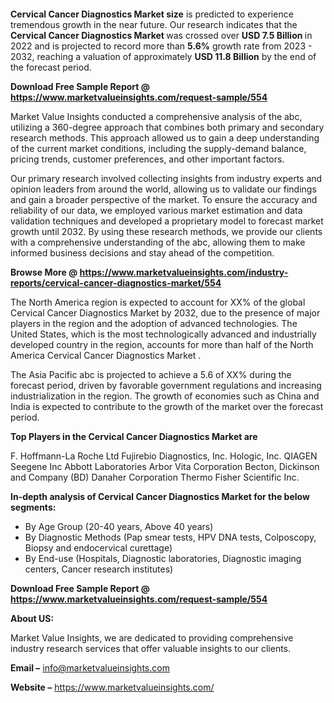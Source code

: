 <p>&nbsp;</p>
<p>&nbsp;</p>
<p><strong>Cervical Cancer Diagnostics Market size</strong> is predicted to experience tremendous growth in the near future. Our research indicates that the <strong>Cervical Cancer Diagnostics Market&nbsp;</strong>was crossed over <strong>USD 7.5&nbsp;</strong><strong>Billion </strong>in 2022 and is projected to record more than <strong>5.6%</strong> growth rate from 2023 - 2032, reaching a valuation of approximately <strong>USD 11.8 Billion</strong> by the end of the forecast period.</p>
<p><strong>Download Free Sample Report @ <a href=""https://www.marketvalueinsights.com/request-sample/554"">https://www.marketvalueinsights.com/request-sample/554</a> </strong></p>
<p>Market Value Insights conducted a comprehensive analysis of the abc, utilizing a 360-degree approach that combines both primary and secondary research methods. This approach allowed us to gain a deep understanding of the current market conditions, including the supply-demand balance, pricing trends, customer preferences, and other important factors.</p>
<p>Our primary research involved collecting insights from industry experts and opinion leaders from around the world, allowing us to validate our findings and gain a broader perspective of the market. To ensure the accuracy and reliability of our data, we employed various market estimation and data validation techniques and developed a proprietary model to forecast market growth until 2032. By using these research methods, we provide our clients with a comprehensive understanding of the abc, allowing them to make informed business decisions and stay ahead of the competition.</p>
<p><strong>Browse More @ <a href=""https://www.marketvalueinsights.com/industry-reports/cervical-cancer-diagnostics-market/554"">https://www.marketvalueinsights.com/industry-reports/cervical-cancer-diagnostics-market/554</a> </strong></p>
<p>The North America region is expected to account for XX% of the global Cervical Cancer Diagnostics Market&nbsp;by 2032, due to the presence of major players in the region and the adoption of advanced technologies. The United States, which is the most technologically advanced and industrially developed country in the region, accounts for more than half of the North America Cervical Cancer Diagnostics Market&nbsp;.</p>
<p>The Asia Pacific abc is projected to achieve a 5.6 of XX% during the forecast period, driven by favorable government regulations and increasing industrialization in the region. The growth of economies such as China and India is expected to contribute to the growth of the market over the forecast period.</p>
<p><strong>Top Players in the Cervical Cancer Diagnostics Market&nbsp;are</strong></p>
<p>F. Hoffmann-La Roche Ltd
Fujirebio Diagnostics, Inc.
Hologic, Inc.
QIAGEN
Seegene Inc
Abbott Laboratories
Arbor Vita Corporation
Becton, Dickinson and Company (BD)
Danaher Corporation
Thermo Fisher Scientific Inc.</p>
<p><strong>In-depth analysis of Cervical Cancer Diagnostics Market&nbsp;for the below segments: </strong></p>
<ul>
<li>By Age Group (20-40 years, Above 40 years)</li>
<li>By Diagnostic Methods (Pap smear tests, HPV DNA tests, Colposcopy, Biopsy and endocervical curettage)</li>
<li>By End-use (Hospitals, Diagnostic laboratories, Diagnostic imaging centers, Cancer research institutes)</li>
</ul>
<p><strong>Download Free Sample Report @ <a href=""https://www.marketvalueinsights.com/request-sample/554"">https://www.marketvalueinsights.com/request-sample/554</a></strong></p>
<p><strong>About US:</strong></p>
<p>Market Value Insights, we are dedicated to providing comprehensive industry research services that offer valuable insights to our clients.</p>
<p><strong>Email &ndash;</strong> <a href=""mailto:info@marketvalueinsights.com"">info@marketvalueinsights.com</a></p>
<p><strong>Website &ndash;</strong> <a href=""https://www.marketvalueinsights.com/"">https://www.marketvalueinsights.com/</a>&nbsp;</p>
<p>&nbsp;</p>
